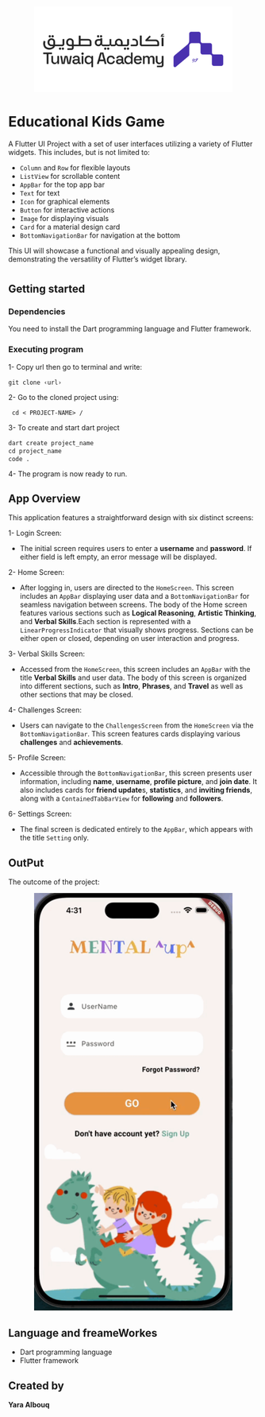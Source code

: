 <p align="center">
<img src="./assets/logo-h.png" alt="Tuwaiq" width="400"/>

# Educational Kids Game
A Flutter UI Project with a set of user interfaces utilizing a variety of Flutter widgets. This includes, but is not limited to:

- `Column` and `Row` for flexible layouts
- `ListView` for scrollable content
- `AppBar` for the top app bar
- `Text` for text
- `Icon` for graphical elements
- `Button` for interactive actions
- `Image` for displaying visuals
- `Card` for a material design card
- `BottomNavigationBar` for navigation at the bottom

This UI will showcase a functional and visually appealing design, demonstrating the versatility of Flutter’s widget library.

#
## Getting started
 ### Dependencies
You need to install the Dart programming language and Flutter framework.

### Executing program
1- Copy url then go to terminal and write: 
```
git clone ‹url›
```
2- Go to the cloned project using:
```
 cd < PROJECT-NAME> /
 ``` 

3- To create and start dart project 
```
dart create project_name
cd project_name
code .
```

4- The program is now ready to run.


## App Overview

This application features a straightforward design with six distinct screens:

1- Login Screen:
- The initial screen requires users to enter a **username** and **password**. If either field is left empty, an error message will be displayed.

2- Home Screen:
- After logging in, users are directed to the `HomeScreen`. This screen includes an `AppBar` displaying user data and a `BottomNavigationBar` for seamless navigation between screens. The body of the Home screen features various sections such as **Logical Reasoning**, **Artistic Thinking**, and **Verbal Skills**.Each section is represented with a `LinearProgressIndicator` that visually shows progress. Sections can be either open or closed, depending on user interaction and progress.

3- Verbal Skills Screen:
 - Accessed from the `HomeScreen`, this screen includes an `AppBar` with the title **Verbal Skills** and user data. The body of this screen is organized into different sections, such as **Intro**, **Phrases**, and **Travel** as well as other sections that may be closed.

4- Challenges Screen:
- Users can navigate to the `ChallengesScreen` from the `HomeScreen` via the `BottomNavigationBar`. This screen features cards displaying various **challenges** and **achievements**.

5- Profile Screen:
- Accessible through the `BottomNavigationBar`, this screen presents user information, including **name**, **username**, **profile picture**, and **join date**. It also includes cards for **friend update**s, **statistics**, and **inviting friends**, along with a `ContainedTabBarView` for **following** and **followers**.

6- Settings Screen:
- The final screen is dedicated entirely to the `AppBar`, which appears with the title `Setting` only. 


## OutPut
The outcome of the project:


<p align="center">
<img src="./assets/Untitled.gif" alt="Tuwaiq" width="400"/>


## Language and freameWorkes
- Dart programming language
- Flutter framework

## Created by
**Yara Albouq**